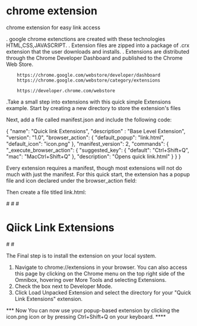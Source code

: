 # chrome extension
chrome extension for easy link access 

. google chrome extenctions are created with these technologies HTML,CSS,JAVASCRIPT.
. Extension files are zipped into a  package of .crx extension that the user downloads and installs. 
. Extensions are distributed through the Chrome Developer Dashboard and published to the Chrome Web Store. 

        https://chrome.google.com/webstore/developer/dashboard
        https://chrome.google.com/webstore/category/extensions
        
        https://developer.chrome.com/webstore
        
.Take a small step into extensions with this quick simple Extensions example. Start by creating a new directory to store the extension's files

Next, add a file called manifest.json and include the following code:


{
  "name": "Quick link Extensions",
  "description" : "Base Level Extension",
  "version": "1.0",
  "browser_action": {
    "default_popup": "link.html",
    "default_icon": "icon.png"
  },
  "manifest_version": 2,
  "commands": {
    "_execute_browser_action": {
      "suggested_key": {
        "default": "Ctrl+Shift+Q",
        "mac": "MacCtrl+Shift+Q"
      },
      "description": "Opens quick link.html"
    }
  }
}


Every extension requires a manifest, though most extensions will not do much with just the manifest. For this quick start, the extension has a popup file and icon declared under the browser_action field:

Then create a file titled link.html:
 
  #<html>
     #<body>
      #<h1>Qiick Link Extensions</h1>
    #</body>
  #</html>




The Final step is to install the extension on your local system.


1) Navigate to chrome://extensions in your browser. You can also access this page by clicking on the Chrome menu on the top right side of the Omnibox, hovering over More Tools and selecting Extensions.
2) Check the box next to Developer Mode.
3) Click Load Unpacked Extension and select the directory for your "Quick Link Extensions" extension.

  ***  Now You can now use your popup-based extension by clicking the icon.png icon or by pressing Ctrl+Shift+Q on your keyboard. ****






























